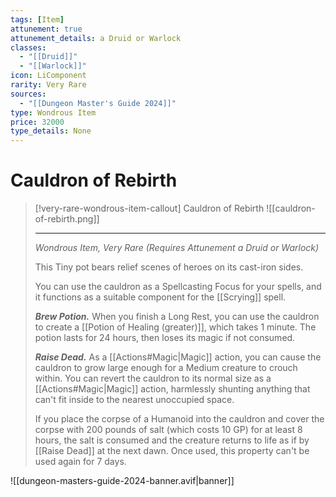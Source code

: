 ```yaml
---
tags: [Item]
attunement: true
attunement_details: a Druid or Warlock
classes:
  - "[[Druid]]"
  - "[[Warlock]]"
icon: LiComponent
rarity: Very Rare
sources:
  - "[[Dungeon Master's Guide 2024]]"
type: Wondrous Item
price: 32000
type_details: None
---
```

# Cauldron of Rebirth
>[!very-rare-wondrous-item-callout] Cauldron of Rebirth
>![[cauldron-of-rebirth.png]]
>
>- - -
>_Wondrous Item, Very Rare (Requires Attunement a Druid or Warlock)_
>
>This Tiny pot bears relief scenes of heroes on its cast-iron sides.
>
>You can use the cauldron as a Spellcasting Focus for your spells, and it functions as a suitable component for the [[Scrying]] spell.
>
>**_Brew Potion._** When you finish a Long Rest, you can use the cauldron to create a [[Potion of Healing (greater)]], which takes 1 minute. The potion lasts for 24 hours, then loses its magic if not consumed.
>
>**_Raise Dead._** As a [[Actions#Magic\|Magic]] action, you can cause the cauldron to grow large enough for a Medium creature to crouch within. You can revert the cauldron to its normal size as a [[Actions#Magic\|Magic]] action, harmlessly shunting anything that can't fit inside to the nearest unoccupied space.
>
>If you place the corpse of a Humanoid into the cauldron and cover the corpse with 200 pounds of salt (which costs 10 GP) for at least 8 hours, the salt is consumed and the creature returns to life as if by [[Raise Dead]] at the next dawn. Once used, this property can't be used again for 7 days.
>


![[dungeon-masters-guide-2024-banner.avif|banner]]